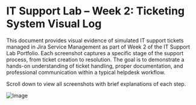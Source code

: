 # IT Support Lab – Week 2: Ticketing System Visual Log

This document provides visual evidence of simulated IT support tickets managed in Jira Service Management as part of Week 2 of the IT Support Lab Portfolio. Each screenshot captures a specific stage of the support process, from ticket creation to resolution. The goal is to demonstrate a hands-on understanding of ticket handling, proper documentation, and professional communication within a typical helpdesk workflow.

Scroll down to view all screenshots with brief explanations of each step.

![Image](https://github.com/user-attachments/assets/fdcdc9d3-249c-4792-815a-b89ebe36daa7)
